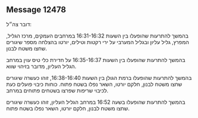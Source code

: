 ## Message 12478

דובר צה״ל:

בהמשך להתרעות שהופעלו בין השעות 16:31-16:32 במרחבים העמקים, מרכז הגליל, המפרץ, גליל עליון ובגליל המערבי על ירי רקטות וטילים, יורטו בהצלחה מספר שיגורים שחצו משטח לבנון.

בהמשך להתרעות שהופעלו בין השעות 16:35-16:37 על חדירת כלי טיס עוין במרחב הגליל העליון, מדובר בזיהוי שווא.

בהמשך להתרעות שהופעלו ברמת הגולן בין השעות 16:38-16:40, זוהו כעשרה שיגורים שחצו משטח לבנון, חלקם יורטו, השאר נפלו בשטח פתוח.
כוחות כיבוי פועלים כעת לכיבוי שריפות שפרצו בשטחים פתוחים במרחב.

בהמשך להתרעות שהופעלו בשעה 16:52 במרחב הגליל העליון, זוהו כעשרה שיגורים שחצו משטח לבנון, חלקם יורטו, השאר נפלו בשטח פתוח.

